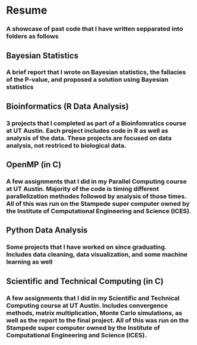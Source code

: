 # Resume
### A showcase of past code that I have written sepparated into folders as follows

## Bayesian Statistics
### A brief report that I wrote on Bayesian statistics, the fallacies of the P-value, and proposed a solution using Bayesian statistics

## Bioinformatics (R Data Analysis)
### 3 projects that I completed as part of a Bioinfomratics course at UT Austin. Each project includes code in R as well as analysis of the data. These projects are focused on data analysis, not restriced to biological data.

## OpenMP (in C)
### A few assignments that I did in my Parallel Computing course at UT Austin. Majority of the code is timing different parallelization methodes followed by analysis of those times. All of this was run on the Stampede super computer owned by the Institute of Computational Engineering and Science (ICES).

## Python Data Analysis
### Some projects that I have worked on since graduating. Includes data cleaning, data visualization, and some machine learning as well

## Scientific and Technical Computing (in C)
### A few assignments that I did in my Scientific and Technical Computing course at UT Austin. Includes convergence methods, matrix multiplication, Monte Carlo simulations, as well as the report to the final project. All of this was run on the Stampede super computer owned by the Institute of Computational Engineering and Science (ICES).
